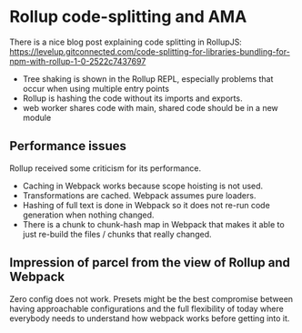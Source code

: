 # Rollup code-splitting and AMA

There is a nice blog post explaining code splitting in RollupJS:
https://levelup.gitconnected.com/code-splitting-for-libraries-bundling-for-npm-with-rollup-1-0-2522c7437697

- Tree shaking is shown in the Rollup REPL, especially problems that occur when using multiple entry points
- Rollup is hashing the code without its imports and exports.
- web worker shares code with main, shared code should be in a new module

## Performance issues

Rollup received some criticism for its performance.

- Caching in Webpack works because scope hoisting is not used.
- Transformations are cached. Webpack assumes pure loaders.
- Hashing of full text is done in Webpack so it does not re-run code generation when nothing changed.
- There is a chunk to chunk-hash map in Webpack that makes it able to just re-build the files / chunks that really
  changed.

## Impression of parcel from the view of Rollup and Webpack

Zero config does not work. Presets might be the best compromise between having approachable configurations and the full
flexibility of today where everybody needs to understand how webpack works before getting into it.
